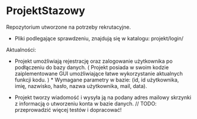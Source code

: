 # ProjektStazowy
Repozytorium utworzone na potrzeby rekrutacyjne.

* Pliki podlegające sprawdzeniu, znajdują się w katalogu: projekt/login/

Aktualności:
- Projekt umożliwiają rejestrację oraz zalogowanie użytkownika po podłączeniu do bazy danych.
   ( Projekt posiada w swoim kodzie zaiplementowane GUI umożliwiające łatwe wykorzystanie aktualnych funkcji kodu. )
      * Wymagane parametry w bazie: (id, id użytkownika, imię, nazwisko, hasło, nazwa użytkownika, mail, data).

- Projekt tworzy wiadomość i wysyła ją na podany adres mailowy skrzynki z informacją o utworzeniu konta w bazie danych.
// TODO: przeprowadzić więcej testów i dopracować!
